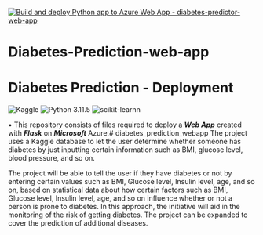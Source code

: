 [![Build and deploy Python app to Azure Web App - diabetes-predictor-web-app](https://github.com/Krishnaa-tech/Diabetes-Prediction-web-app/actions/workflows/main_diabetes-predictor-web-app.yml/badge.svg)](https://github.com/Krishnaa-tech/Diabetes-Prediction-web-app/actions/workflows/main_diabetes-predictor-web-app.yml)

# Diabetes-Prediction-web-app

# Diabetes Prediction - Deployment
![Kaggle](https://img.shields.io/badge/Dataset-Kaggle-blue.svg) ![Python 3.11.5](https://img.shields.io/badge/Python-3.11-brightgreen.svg) ![scikit-learnn](https://img.shields.io/badge/Library-Scikit_Learn-orange.svg)

• This repository consists of files required to deploy a ___Web App___ created with ___Flask___ on ___Microsoft___ Azure.# diabetes_prediction_webapp
The project uses a Kaggle database to let the user determine whether someone has diabetes by just inputting certain information such as BMI, glucose level, blood pressure, and so on.


The project will be able to tell the user if they have diabetes or not by entering certain values such as BMI, Glucose level, Insulin level, age, and so on, based on statistical data about how certain factors such as BMI, Glucose level, Insulin level, age, and so on influence whether or not a person is prone to diabetes. In this approach, the initiative will aid in the monitoring of the risk of getting diabetes. The project can be expanded to cover the prediction of additional diseases. 
